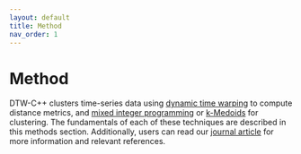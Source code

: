 ```yaml
---
layout: default
title: Method
nav_order: 1
---
```



# Method

DTW-C++ clusters time-series data using [dynamic time warping](2_dtw.md) to compute distance metrics, and [mixed integer programming](3_mip.md) or [k-Medoids](4_k-Medoids.md) for clustering. The fundamentals of each of these techniques are described in this methods section. Additionally, users can read our [journal article](../5_publications/joss_paper.md) for more information and relevant references.
